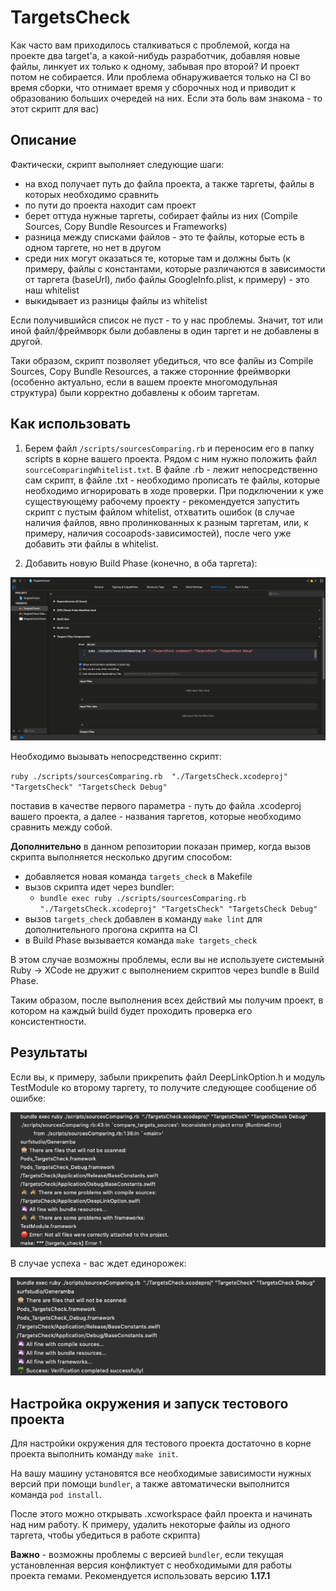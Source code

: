 # TargetsCheck

Как часто вам приходилось сталкиваться с проблемой, когда на проекте два target'а, а какой-нибудь разработчик, добавляя новые файлы, линкует их только к одному, забывая про второй? И проект потом не собирается. Или проблема обнаруживается только на CI во время сборки, что отнимает время у сборочных нод и приводит к образованию больших очередей на них.
Если эта боль вам знакома - то этот скрипт для вас)

## Описание

Фактически, скрипт выполняет следующие шаги:

* на вход получает путь до файла проекта, а также таргеты, файлы в которых необходимо сравнить
* по пути до проекта находит сам проект
* берет оттуда нужные таргеты, собирает файлы из них (Compile Sources, Copy Bundle Resources и Frameworks)
* разница между списками файлов - это те файлы, которые есть в одном таргете, но нет в другом
* среди них могут оказаться те, которые там и должны быть (к примеру, файлы с константами, которые различаются в зависимости от таргета (baseUrl), либо файлы GoogleInfo.plist, к примеру) - это наш whitelist
* выкидывает из разницы файлы из whitelist

Если получившийся список не пуст - то у нас проблемы. Значит, тот или иной файл/фреймворк были добавлены в один таргет и не добавлены в другой.

Таки образом, скрипт позволяет убедиться, что все фалйы из Compile Sources, Copy Bundle Resources, а также сторонние фреймворки (особенно актуально, если в вашем проекте многомодульная структура) были корректно добавлены к обоим таргетам.

## Как использовать

1. Берем файл `/scripts/sourcesComparing.rb` и переносим его в папку scripts в корне вашего проекта. Рядом с ним нужно положить файл `sourceComparingWhitelist.txt`. В файле .rb - лежит непосредственно сам скрипт, в файле .txt - необходимо прописать те файлы, которые необходимо игнорировать в ходе проверки. При подключении к уже существующему рабочему проекту - рекомендуется запустить скрипт с пустым файлом whitelist, отхватить ошибок (в случае наличия файлов, явно пролинкованных к разным таргетам, или, к примеру, наличия cocoapods-зависимостей), после чего уже добавить эти файлы в whitelist.

2. Добавить новую Build Phase (конечно, в оба таргета):

<p align="center">
	<img src="./Pictures/buildPhase.png" />
</p>

Необходимо вызывать непосредственно скрипт:

`ruby ./scripts/sourcesComparing.rb  "./TargetsCheck.xcodeproj" "TargetsCheck" "TargetsCheck Debug"`

поставив в качестве первого параметра - путь до файла .xcodeproj вашего проекта, а далее - названия таргетов, которые необходимо сравнить между собой.

**Дополнительно** в данном репозитории показан пример, когда вызов скрипта выполняется несколько другим способом:

- добавляется новая команда `targets_check` в Makefile
- вызов скрипта идет через bundler:
	- `bundle exec ruby ./scripts/sourcesComparing.rb  "./TargetsCheck.xcodeproj" "TargetsCheck" "TargetsCheck Debug"`
- вызов `targets_check` добавлен в команду `make lint` для дополнительного прогона скрипта на CI
- в Build Phase вызывается команда `make targets_check`

В этом случае возможны проблемы, если вы не используете системынй Ruby -> XCode не дружит с выполнением скриптов через bundle в Build Phase.

Таким образом, после выполнения всех действий мы получим проект, в котором на каждый build будет проходить проверка его консистентности.

## Результаты

Если вы, к примеру, забыли прикрепить файл DeepLinkOption.h и модуль TestModule ко второму таргету, то получите следующее сообщение об ошибке:

<p align="center">
	<img src="./Pictures/fail.png" />
</p>

В случае успеха - вас ждет единорожек:

<p align="center">
	<img src="./Pictures/success.png" />
</p>

## Настройка окружения и запуск тестового проекта

Для настройки окружения для тестового проекта достаточно в корне проекта выполнить команду `make init`.

На вашу машину установятся все необходимые зависимости нужных версий при помощи `bundler`, а также автоматически выполнится команда `pod install`.

После этого можно открывать .xcworkspace файл проекта и начинать над ним работу. К примеру, удалить некоторые файлы из одного таргета, чтобы убедиться в работе скрипта)

**Важно** - возможны проблемы с версией `bundler`, если текущая установленная версия конфликтует с необходимыми для работы проекта гемами. Рекомендуется использовать версию **1.17.1**
